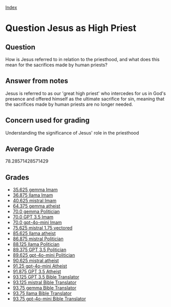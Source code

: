 
[Index](../../index.md)
# Question Jesus as High Priest
## Question
How is Jesus referred to in relation to the priesthood, and what does this mean for the sacrifices made by human priests?

## Answer from notes
Jesus is referred to as our 'great high priest' who intercedes for us in God's presence and offered himself as the ultimate sacrifice for sin, meaning that the sacrifices made by human priests are no longer needed.

## Concern used for grading
Understanding the significance of Jesus' role in the priesthood

## Average Grade
78.28571428571429

## Grades
 * [35.625 gemma Imam](../answers/gemma_Imam/Jesus_as_High_Priest.md)
 * [36.875 llama Imam](../answers/llama_Imam/Jesus_as_High_Priest.md)
 * [40.625 mistral Imam](../answers/mistral_Imam/Jesus_as_High_Priest.md)
 * [64.375 gemma atheist](../answers/gemma_atheist/Jesus_as_High_Priest.md)
 * [70.0 gemma Politician](../answers/gemma_Politician/Jesus_as_High_Priest.md)
 * [70.0 GPT 3.5 Imam](../answers/GPT_3.5_Imam/Jesus_as_High_Priest.md)
 * [70.0 gpt-4o-mini Imam](../answers/gpt-4o-mini_Imam/Jesus_as_High_Priest.md)
 * [75.625 mistral 1.75 vectored](../answers/mistral_1.75_vectored/Jesus_as_High_Priest.md)
 * [85.625 llama atheist](../answers/llama_atheist/Jesus_as_High_Priest.md)
 * [86.875 mistral Politician](../answers/mistral_Politician/Jesus_as_High_Priest.md)
 * [88.125 llama Politician](../answers/llama_Politician/Jesus_as_High_Priest.md)
 * [89.375 GPT 3.5 Politician](../answers/GPT_3.5_Politician/Jesus_as_High_Priest.md)
 * [89.625 gpt-4o-mini Politician](../answers/gpt-4o-mini_Politician/Jesus_as_High_Priest.md)
 * [90.625 mistral atheist](../answers/mistral_atheist/Jesus_as_High_Priest.md)
 * [91.25 gpt-4o-mini Atheist](../answers/gpt-4o-mini_Atheist/Jesus_as_High_Priest.md)
 * [91.875 GPT 3.5 Atheist](../answers/GPT_3.5_Atheist/Jesus_as_High_Priest.md)
 * [93.125 GPT 3.5 Bible Translator](../answers/GPT_3.5_Bible_Translator/Jesus_as_High_Priest.md)
 * [93.125 mistral Bible Translator](../answers/mistral_Bible_Translator/Jesus_as_High_Priest.md)
 * [93.75 gemma Bible Translator](../answers/gemma_Bible_Translator/Jesus_as_High_Priest.md)
 * [93.75 llama Bible Translator](../answers/llama_Bible_Translator/Jesus_as_High_Priest.md)
 * [93.75 gpt-4o-mini Bible Translator](../answers/gpt-4o-mini_Bible_Translator/Jesus_as_High_Priest.md)
